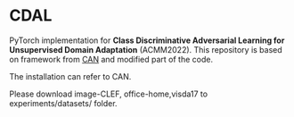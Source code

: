 # CDAL
PyTorch implementation for **Class Discriminative Adversarial Learning for Unsupervised Domain Adaptation** (ACMM2022). This repository is based on framework from [CAN](https://github.com/kgl-prml/Contrastive-Adaptation-Network-for-Unsupervised-Domain-Adaptation) and modified part of the code. 

The installation can refer to CAN.

Please download image-CLEF, office-home,visda17 to experiments/datasets/ folder.
